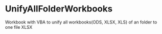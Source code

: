 # UnifyAllFolderWorkbooks
Workbook with VBA to unify all workbooks(ODS, XLSX, XLS) of an folder to one file XLSX
